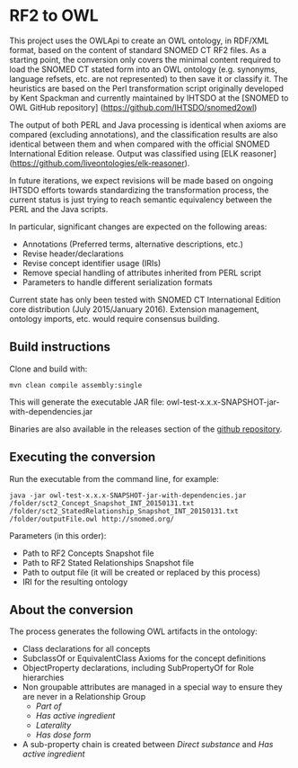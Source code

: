 # RF2 to OWL

This project uses the OWLApi to create an OWL ontology, in RDF/XML format, based on the content of standard SNOMED CT RF2 files. As a starting point, the conversion only covers the minimal content required to load the SNOMED CT stated form into an OWL ontology (e.g. synonyms, language refsets, etc. are not represented) to then save it or classify it. The heuristics are based on the Perl transformation script originally developed by Kent Spackman and currently maintained by IHTSDO at the [SNOMED to OWL GitHub repository] (https://github.com/IHTSDO/snomed2owl)

The output of both PERL and Java processing is identical when axioms are compared (excluding annotations), and the classification results are also identical between them and when compared with the official SNOMED International Edition release. Output was classified using [ELK reasoner] (https://github.com/liveontologies/elk-reasoner).

In future iterations, we expect revisions will be made based on ongoing IHTSDO efforts towards standardizing the transformation process, the current status is just trying to reach semantic equivalency between the PERL and the Java scripts.

In particular, significant changes are expected on the following areas:
* Annotations (Preferred terms, alternative descriptions, etc.)
* Revise header/declarations
* Revise concept identifier usage (IRIs)
* Remove special handling of attributes inherited from PERL script
* Parameters to handle different serialization formats

Current state has only been tested with SNOMED CT International Edition core distribution (July 2015/January 2016). Extension management, ontology imports, etc. would require consensus building.

## Build instructions

Clone and build with:

`mvn clean compile assembly:single`

This will generate the executable JAR file: owl-test-x.x.x-SNAPSHOT-jar-with-dependencies.jar

Binaries are also available in the releases section of the [github repository](https://github.com/termMed/rf2-to-owl/releases).

## Executing the conversion

Run the executable from the command line, for example:

`java -jar owl-test-x.x.x-SNAPSHOT-jar-with-dependencies.jar /folder/sct2_Concept_Snapshot_INT_20150131.txt /folder/sct2_StatedRelationship_Snapshot_INT_20150131.txt /folder/outputFile.owl http://snomed.org/`

Parameters (in this order):
 * Path to RF2 Concepts Snapshot file
 * Path to RF2 Stated Relationships Snapshot file
 * Path to output file (it will be created or replaced by this process)
 * IRI for the resulting ontology

## About the conversion

 The process generates the following OWL artifacts in the ontology:

 * Class declarations for all concepts
 * SubclassOf or EquivalentClass Axioms for the concept definitions
 * ObjectProperty declarations, including SubPropertyOf for Role hierarchies
 * Non groupable attributes are managed in a special way to ensure they are never in a Relationship Group
   * *Part of*
   * *Has active ingredient*
   * *Laterality*
   * *Has dose form*
 * A sub-property chain is created between *Direct substance* and *Has active ingredient*
